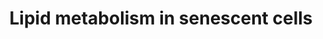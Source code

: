 ---
annotations:
- id: PW:0000010
  parent: classic metabolic pathway
  type: Pathway Ontology
  value: lipid metabolic pathway
- id: PW:0000277
  parent: regulatory pathway
  type: Pathway Ontology
  value: cellular senescence pathway
authors:
- Mkutmon
description: Description of the affected lipid metabolism in senecent cells.
last-edited: 2021-11-29
organisms:
- Homo sapiens
redirect_from:
- /index.php/Pathway:WP5149
- /instance/WP5149
revision: null
schema-jsonld:
- '@context': https://schema.org/
  '@id': https://wikipathways.github.io/pathways/WP5149.html
  '@type': Dataset
  creator:
    '@type': Organization
    name: WikiPathways
  description: Description of the affected lipid metabolism in senecent cells.
  keywords:
  - ALOX5
  - CDKN1A
  - Cell cycle
  - Free PUFAs
  - HRAS
  - Lipid droplets
  - Oxylipin
  - PLA2
  - PLA2G10
  - PLA2G12A
  - PLA2G12B
  - PLA2G1B
  - PLA2G2D
  - PLA2G3
  - PLA2G4A
  - PLA2G4C
  - PLA2G4D
  - PLA2G4E
  - PLA2G4F
  - PLA2G5
  - PLA2G6
  - PLA2G7
  - PTGS2
  - PUFAs
  - SLCO2A1
  - TP53
  - arrest
  - biosynthesis
  license: CC0
  name: Lipid metabolism in senescent cells
seo: CreativeWork
title: Lipid metabolism in senescent cells
wpid: WP5149
---